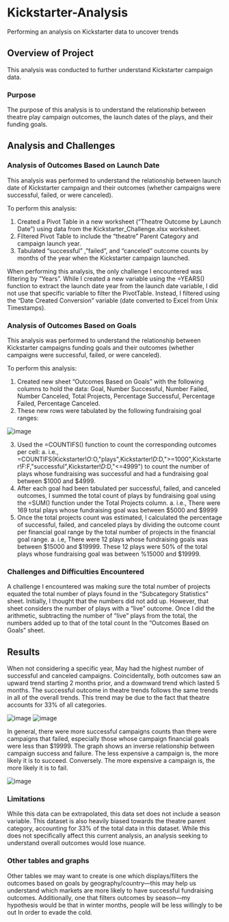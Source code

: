 # Kickstarter-Analysis
Performing an analysis on Kickstarter data to uncover trends
## Overview of Project
This analysis was conducted to further understand Kickstarter campaign data.

### Purpose
The purpose of this analysis is to understand the relationship between theatre play campaign outcomes, the launch dates of the plays, and their funding goals. 

## Analysis and Challenges

### Analysis of Outcomes Based on Launch Date

This analysis was performed to understand the relationship between launch date of Kickstarter campaign and their outcomes (whether campaigns were successful, failed, or were canceled). 

To perform this analysis:
1.	Created a Pivot Table in a new worksheet (“Theatre Outcome by Launch Date”) using data from the Kickstarter_Challenge.xlsx worksheet.
2.	Filtered Pivot Table to include the “theatre” Parent Category and campaign launch year.
3.	Tabulated “successful” ,”failed”, and “canceled” outcome counts by months of the year when the Kickstarter campaign launched.

When performing this analysis, the only challenge I encountered was filtering by “Years”. While I created a new variable using the =YEARS() function to extract the launch date year from the launch date variable, I did not use that specific variable to filter the PivotTable. Instead, I filtered using the “Date Created Conversion” variable (date converted to Excel from Unix Timestamps).

### Analysis of Outcomes Based on Goals

This analysis was performed to understand the relationship between Kickstarter campaigns funding goals and their outcomes (whether campaigns were successful, failed, or were canceled).

To perform this analysis:
1.	Created new sheet “Outcomes Based on Goals” with the following columns to hold the data: Goal, Number Successful, Number Failed, Number Canceled, Total Projects, Percentage Successful, Percentage Failed, Percentage Canceled.
2.	These new rows were tabulated by the following fundraising goal ranges: 

![image](https://user-images.githubusercontent.com/93107507/141716659-0af93e06-7afa-4884-bb9d-456f8b03ecab.png)

3.	Used the =COUNTIFS() function to count the corresponding outcomes per cell:
a.	i.e.,  =COUNTIFS(Kickstarter!$O:$O,"plays",Kickstarter!$D:$D,">=1000",Kickstarter!$F:$F,"successful",Kickstarter!$D:$D,"<=4999") to count the number of plays whose fundraising was successful and had a fundraising goal between $1000 and $4999.
4.	After each goal had been tabulated per successful, failed, and canceled outcomes, I summed the total count of plays by fundraising goal using the =SUM() function under the Total Projects column.
a.	i.e., There were 169 total plays whose fundraising goal was between $5000 and $9999
5.	Once the total projects count was estimated, I calculated the percentage of successful, failed, and canceled plays by dividing the outcome count per financial goal range by the total number of projects in the financial goal range.
a.	i.e, There were 12 plays whose fundraising goals was between $15000 and $19999. These 12 plays were 50% of the total plays whose fundraising goal was between %15000 and $19999.

### Challenges and Difficulties Encountered

A challenge I encountered was making sure the total number of projects equated the total number of plays found in the “Subcategory Statistics” sheet. Initially, I thought that the numbers did not add up. However, that sheet considers the number of plays with a “live” outcome. Once I did the arithmetic, subtracting the number of “live” plays from the total, the numbers added up to that of the total count In the “Outcomes Based on Goals” sheet.

## Results
When not considering a specific year, May had the highest number of successful and canceled campaigns. Coincidentally, both outcomes saw an upward trend starting 2 months prior, and a downward trend which lasted 5 months. The successful outcome in theatre trends follows the same trends in all of the overall trends. This trend may be due to the fact that theatre accounts for 33% of all categories. 

![image](https://user-images.githubusercontent.com/93107507/141716841-cf768792-5201-46e5-b84c-2a26ffeedb9b.png)
![image](https://user-images.githubusercontent.com/93107507/141716851-dd242764-a4b7-4689-9e3a-52a97384bc63.png)

In general, there were more successful campaigns counts than there were campaigns that failed, especially those whose campaign financial goals were less than $19999. The graph shows an inverse relationship between campaign success and failure. The less expensive a campaign is, the more likely it is to succeed. Conversely. The more expensive a campaign is, the more likely it is to fail.

![image](https://user-images.githubusercontent.com/93107507/141716951-0dff3774-1034-415e-b095-40904e7590e4.png)
 
### Limitations

While this data can be extrapolated, this data set does not include a season variable. This dataset is also heavily biased towards the theatre parent category, accounting for 33% of the total data in this dataset. While this does not specifically affect this current analysis, an analysis seeking to understand overall outcomes would lose nuance. 

### Other tables and graphs

Other tables we may want to create is one which displays/filters the outcomes based on goals by geography/country—this may help us understand which markets are more likely to have successful fundraising outcomes. Additionally, one that filters outcomes by season—my hypothesis would be that in winter months, people will be less willingly to be out In order to evade the cold.
